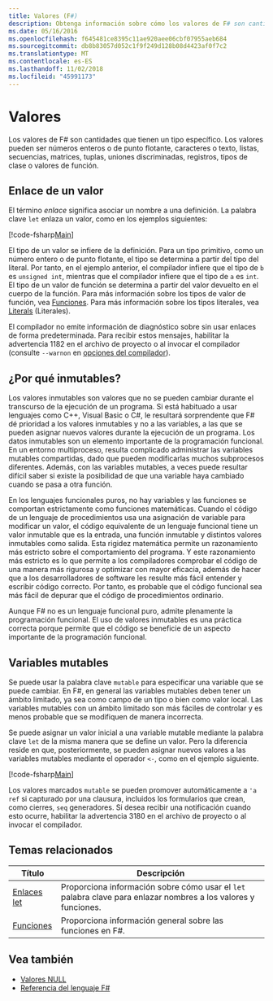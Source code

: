 ```yaml
---
title: Valores (F#)
description: Obtenga información sobre cómo los valores de F# son cantidades que tienen un tipo específico.
ms.date: 05/16/2016
ms.openlocfilehash: f645481ce8395c11ae920aee06cbf07955aeb684
ms.sourcegitcommit: db8b83057d052c1f9f249d128b08d4423af0f7c2
ms.translationtype: MT
ms.contentlocale: es-ES
ms.lasthandoff: 11/02/2018
ms.locfileid: "45991173"
---
```

# <a name="values"></a>Valores

Los valores de F# son cantidades que tienen un tipo específico. Los valores pueden ser números enteros o de punto flotante, caracteres o texto, listas, secuencias, matrices, tuplas, uniones discriminadas, registros, tipos de clase o valores de función.

## <a name="binding-a-value"></a>Enlace de un valor

El término *enlace* significa asociar un nombre a una definición. La palabra clave `let` enlaza un valor, como en los ejemplos siguientes:

[!code-fsharp[Main](../../../../samples/snippets/fsharp/lang-ref-1/snippet601.fs)]

El tipo de un valor se infiere de la definición. Para un tipo primitivo, como un número entero o de punto flotante, el tipo se determina a partir del tipo del literal. Por tanto, en el ejemplo anterior, el compilador infiere que el tipo de `b` es `unsigned int`, mientras que el compilador infiere que el tipo de `a` es `int`. El tipo de un valor de función se determina a partir del valor devuelto en el cuerpo de la función. Para más información sobre los tipos de valor de función, vea [Funciones](../functions/index.md). Para más información sobre los tipos literales, vea [Literals](../literals.md) (Literales).

El compilador no emite información de diagnóstico sobre sin usar enlaces de forma predeterminada. Para recibir estos mensajes, habilitar la advertencia 1182 en el archivo de proyecto o al invocar el compilador (consulte `--warnon` en [opciones del compilador](../compiler-options.md)).

## <a name="why-immutable"></a>¿Por qué inmutables?

Los valores inmutables son valores que no se pueden cambiar durante el transcurso de la ejecución de un programa. Si está habituado a usar lenguajes como C++, Visual Basic o C#, le resultará sorprendente que F# dé prioridad a los valores inmutables y no a las variables, a las que se pueden asignar nuevos valores durante la ejecución de un programa. Los datos inmutables son un elemento importante de la programación funcional. En un entorno multiproceso, resulta complicado administrar las variables mutables compartidas, dado que pueden modificarlas muchos subprocesos diferentes. Además, con las variables mutables, a veces puede resultar difícil saber si existe la posibilidad de que una variable haya cambiado cuando se pasa a otra función.

En los lenguajes funcionales puros, no hay variables y las funciones se comportan estrictamente como funciones matemáticas. Cuando el código de un lenguaje de procedimientos usa una asignación de variable para modificar un valor, el código equivalente de un lenguaje funcional tiene un valor inmutable que es la entrada, una función inmutable y distintos valores inmutables como salida. Esta rigidez matemática permite un razonamiento más estricto sobre el comportamiento del programa. Y este razonamiento más estricto es lo que permite a los compiladores comprobar el código de una manera más rigurosa y optimizar con mayor eficacia, además de hacer que a los desarrolladores de software les resulte más fácil entender y escribir código correcto. Por tanto, es probable que el código funcional sea más fácil de depurar que el código de procedimientos ordinario.

Aunque F# no es un lenguaje funcional puro, admite plenamente la programación funcional. El uso de valores inmutables es una práctica correcta porque permite que el código se beneficie de un aspecto importante de la programación funcional.

## <a name="mutable-variables"></a>Variables mutables

Se puede usar la palabra clave `mutable` para especificar una variable que se puede cambiar. En F#, en general las variables mutables deben tener un ámbito limitado, ya sea como campo de un tipo o bien como valor local. Las variables mutables con un ámbito limitado son más fáciles de controlar y es menos probable que se modifiquen de manera incorrecta.

Se puede asignar un valor inicial a una variable mutable mediante la palabra clave `let` de la misma manera que se define un valor. Pero la diferencia reside en que, posteriormente, se pueden asignar nuevos valores a las variables mutables mediante el operador `<-`, como en el ejemplo siguiente.

[!code-fsharp[Main](../../../../samples/snippets/fsharp/lang-ref-1/snippet602.fs)]

Los valores marcados `mutable` se pueden promover automáticamente a `'a ref` si capturado por una clausura, incluidos los formularios que crean, como cierres, `seq` generadores. Si desea recibir una notificación cuando esto ocurre, habilitar la advertencia 3180 en el archivo de proyecto o al invocar el compilador.

## <a name="related-topics"></a>Temas relacionados

|Título|Descripción|
|-----|-----------|
|[Enlaces let](../functions/let-bindings.md)|Proporciona información sobre cómo usar el `let` palabra clave para enlazar nombres a los valores y funciones.|
|[Funciones](../functions/index.md)|Proporciona información general sobre las funciones en F#.|

## <a name="see-also"></a>Vea también

- [Valores NULL](null-Values.md)
- [Referencia del lenguaje F#](../index.md)
